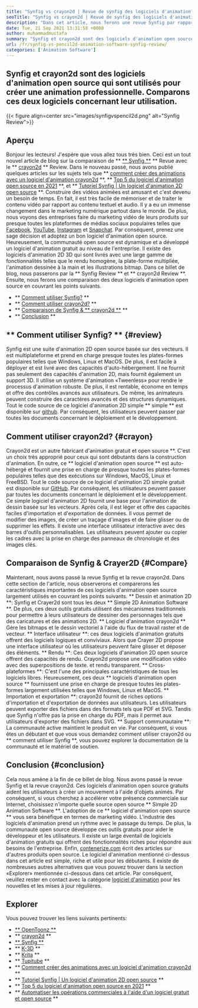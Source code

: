 ```yaml
---
title: "Synfig vs crayon2d | Revue de synfig des logiciels d'animation" 
seoTitle: "Synfig vs crayon2d | Revue de synfig des logiciels d'animation" 
description: "Dans cet article, nous ferons une revue Synfig par rapport à la revue crayon2d. Les deux sont les principaux logiciels d'animation open source sont auto-hébergés et riches." 
date: Tue, 21 Sep 2021 13:31:58 +0000
author: muhammadmustafa
summary: "Synfig et crayon2d sont des logiciels d'animation open source qui sont utilisés pour créer une animation professionnelle. Comparons ces deux logiciels concernant leur utilisation." 
url: /fr/synfig-vs-pencil2d-animation-software-synfig-review/
categories: ['Animation Software']
---
```


## Synfig et crayon2d sont des logiciels d'animation open source qui sont utilisés pour créer une animation professionnelle. Comparons ces deux logiciels concernant leur utilisation.

{{< figure align=center src="images/synfigvspencil2d.png" alt="Synfig Review">}}


## Aperçu
Bonjour les lecteurs! J'espère que vous allez tous très bien. Ceci est un tout nouvel article de blog sur la comparaison de ** [** Synfig **][1] ** Revue avec le ** [crayon2d][2] ** Review. Dans le nouveau passé, nous avons publié quelques articles sur les sujets tels que ** [comment créer des animations avec un logiciel d'animation crayon2d][3] **, ** [Top 5 du logiciel d'animation open source en 2021][4] **, et ** [Tutoriel Synfig | Un logiciel d'animation 2D open source][5] **. Construire des vidéos animées est amusant et c'est devenu un besoin de temps. En fait, il est très facile de mémoriser et de traiter le contenu vidéo par rapport au contenu textuel et audio. Il y a eu un immense changement dans le marketing numérique partout dans le monde. De plus, nous voyons des entreprises faire du marketing vidéo de leurs produits sur presque toutes les plateformes de médias sociaux populaires telles que [Facebook][6], [YouTube][7], [Instagram][8] et [Snapchat][9].
Par conséquent, prenez une sage décision et adoptez un bon logiciel d'animation open source. Heureusement, la communauté open source est dynamique et a développé un logiciel d'animation gratuit au niveau de l'entreprise. Il existe des logiciels d'animation 2D 3D qui sont livrés avec une large gamme de fonctionnalités telles que le rendu homogène, la plate-forme multipliée, l'animation dessinée à la main et les illustrations bitmap. Dans ce billet de blog, nous passerons par la ** Synfig Review ** et ** crayon2d Review **. Ensuite, nous ferons une comparaison des deux logiciels d'animation open source en couvrant les points suivants.
  * ** [Comment utiliser Synfig?][10] **
  * ** [Comment utiliser crayon2d?][11] **
  * ** [Comparaison de Synfig & ** crayon2d **][12] **
  * ** [Conclusion][13] **

## ** Comment utiliser Synfig? ** {#review}
Synfig est une suite d'animation 2D open source basée sur des vecteurs. Il est multiplateforme et prend en charge presque toutes les plates-formes populaires telles que Windows, Linux et MacOS. De plus, il est facile à déployer et est livré avec des capacités d'auto-hébergement. Il ne fournit pas seulement des capacités d'animation 2D, mais fournit également un support 3D. Il utilise un système d'animation «Tweenless» pour rendre le processus d'animation robuste. De plus, il est rentable, économe en temps et offre des contrôles avancés aux utilisateurs. De même, les animateurs peuvent construire des caractères avancés et des structures dynamiques. Tout le code source de ce logiciel d'animation 2D simple ** simple ** est disponible sur [github][14]. Par conséquent, les utilisateurs peuvent passer par toutes les documents concernant le déploiement et le développement.

## Comment utiliser crayon2d? {#crayon}
Crayon2d est un autre fabricant d'animation gratuit et open source **. C'est un choix très approprié pour ceux qui sont débutants dans la construction d'animation. En outre, ce ** logiciel d'animation open source ** est auto-hébergé et fournit une prise en charge de presque toutes les plates-formes populaires telles que des exécutions sur Windows, MacOS, Linux et FreeBSD. Tout le code source de ce logiciel d'animation 2D simple gratuit est disponible sur [GitHub][15]. Par conséquent, les utilisateurs peuvent passer par toutes les documents concernant le déploiement et le développement. Ce simple logiciel d'animation 2D fournit une base pour l'animation de dessin basée sur les vecteurs. Après cela, il est léger et offre des capacités faciles d'importation et d'exportation de données. Il vous permet de modifier des images, de créer un traçage d'images et de faire glisser ou de supprimer les effets. Il existe une interface utilisateur interactive avec des barres d'outils personnalisables. Les utilisateurs peuvent ajouter ou copier les cadres avec la prise en charge des panneaux de chronologie et des images clés.

## Comparaison de Synfig & Crayer2D {#Compare}
Maintenant, nous avons passé la revue Synfig et la revue crayon2d. Dans cette section de l'article, nous observerons et comparerons les caractéristiques importantes de ces logiciels d'animation open source largement utilisés en couvrant les points suivants.
** Dessin et animation 2D **: Synfig et Crayer2d sont tous les deux ** Simple 2D Animation Software **. De plus, ces deux outils gratuits utilisent des mécanismes traditionnels pour permettre à leurs utilisateurs de dessiner des personnages tels que des caricatures et des animations 2D. ** Logiciel d'animation crayon2d ** Gère les bitmaps et le dessin vectoriel à l'aide du flux de travail raster et de vecteur.
** Interface utilisateur **: ces deux logiciels d'animation gratuits offrent des logiciels logiques et conviviaux. Alors que Crayer 2D propose une interface utilisateur où les utilisateurs peuvent faire glisser et déposer des éléments.
** Rendu **: Ces deux logiciels d'animation 2D open source offrent des capacités de rendu. Crayon2d propose une modification vidéo avec des superpositions de texte. et rendu transparent.
** Cross-plateformes **: C'est l'une des principales caractéristiques de tous les logiciels libres. Heureusement, ces deux ** logiciels d'animation open source ** fournissent une prise en charge de presque toutes les plates-formes largement utilisées telles que Windows, Linux et MacOS.
** Importation et exportation **: crayon2d fournit de riches options d'importation et d'exportation de données aux utilisateurs. Les utilisateurs peuvent exporter des fichiers dans des formats tels que PDF et SVG. Tandis que Synfig n'offre pas la prise en charge du PDF, mais il permet aux utilisateurs d'exporter des fichiers dans SVG.
** Support communautaire **: La communauté active maintient le produit en vie. Par conséquent, si vous êtes un débutant et que vous vous demandez comment utiliser crayon2d ou ** comment utiliser Synfig **, vous pouvez explorer la documentation de la communauté et le matériel de soutien.

## Conclusion {#conclusion}
Cela nous amène à la fin de ce billet de blog. Nous avons passé la revue Synfig et la revue crayon2d. Ces logiciels d'animation open source gratuits aident les utilisateurs à créer un mouvement à l'aide d'objets animés. Par conséquent, si vous cherchez à accélérer votre présence commerciale sur Internet, choisissez n'importe quelle source open source ** Simple 2D Animation Software **. L'adoption de ce ** logiciel d'animation open source ** vous sera bénéfique en termes de marketing vidéo. L'industrie des logiciels d'animation prend un rythme avec le passage du temps. De plus, la communauté open source développe ces outils gratuits pour aider le développeur et les utilisateurs. Il existe un large éventail de logiciels d'animation gratuits qui offrent des fonctionnalités riches pour répondre aux besoins de l'entreprise.
Enfin, [contenerize.com][16] écrit des articles sur d'autres produits open source. Le logiciel d'animation mentionné ci-dessus dans cet article est simple, riche et utile pour les débutants. Il existe de nombreuses autres alternatives que vous pouvez trouver dans la section «Explorer» mentionnée ci-dessous dans cet article. Par conséquent, veuillez rester en contact avec la catégorie [logiciel d'animation][17] pour les nouvelles et les mises à jour régulières.

## Explorer
Vous pouvez trouver les liens suivants pertinents:
  * [** OpenToonz **][18]
  * ** [crayon2d][2] **
  * [** Synfig **][1]
  * ** [K-3D][19] **
  * ** [Krita][20] **
  * ** [Tupitube][21] **
  * ** [Comment créer des animations avec un logiciel d'animation crayon2d][3] **
  * ** [Tutoriel Synfig | Un logiciel d'animation 2D open source][5] **
  * ** [Top 5 du logiciel d'animation open source en 2021][4] **
  * ** [Automatiser les opérations commerciales à l'aide d'un logiciel gratuit et open source][22] **

  
[1]: https://products.containerize.com/animation-software/synfig/
[2]: https://products.containerize.com/animation-software/pencil2d/
[3]: https://blog.containerize.com/animation-software/how-to-create-animations-with-pencil2d-animation-software/
[4]: https://blog.containerize.com/animation-software/top-5-open-source-animation-software-in-2021/
[5]: https://blog.containerize.com/animation-software/synfig-tutorial-an-open-source-2d-animation-software/
[6]: https://www.facebook.com/
[7]: https://www.youtube.com/
[8]: http://instagram.com/
[9]: https://www.snapchat.com/
[10]: #review
[11]: #pencil
[12]: #compare
[13]: #Conclusion
[14]: https://github.com/synfig/synfig
[15]: https://github.com/pencil2d/pencil
[16]: https://www.containerize.com/
[17]: https://products.containerize.com/animation-software/
[18]: https://products.containerize.com/animation-software/opentoonz/
[19]: https://products.containerize.com/animation-software/k3d/
[20]: https://products.containerize.com/animation-software/krita/
[21]: https://products.containerize.com/animation-software/tupitube/
[22]: https://blog.containerize.com/blogging/automate-business-operations-using-open-source-software/
